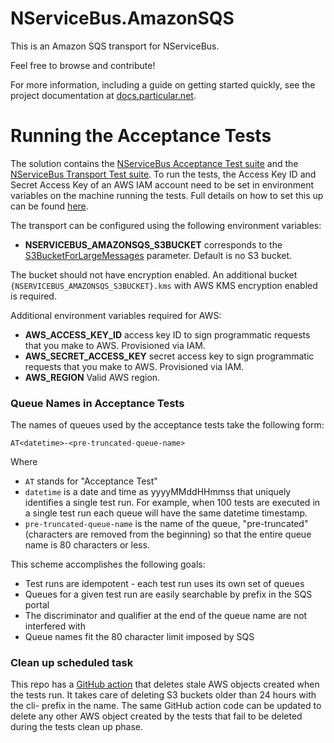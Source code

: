 NServiceBus.AmazonSQS
===============

This is an Amazon SQS transport for NServiceBus.

Feel free to browse and contribute!

For more information, including a guide on getting started quickly, see the project documentation at [docs.particular.net](https://docs.particular.net/transports/sqs/).

Running the Acceptance Tests
===============

The solution contains the [NServiceBus Acceptance Test suite](https://www.nuget.org/packages/NServiceBus.AcceptanceTests.Sources/) and the [NServiceBus Transport Test suite](https://www.nuget.org/packages/NServiceBus.TransportTests.Sources/).
To run the tests, the Access Key ID and Secret Access Key of an AWS IAM account need to be set in environment variables on the machine running the tests. Full details on how to set this up can be found [here](https://docs.particular.net/transports/sqs/#getting-started-set-up-an-aws-account).

The transport can be configured using the following environment variables:

 * **NSERVICEBUS_AMAZONSQS_S3BUCKET** corresponds to the [S3BucketForLargeMessages](https://docs.particular.net/transports/sqs/configuration-options#s3bucketforlargemessages) parameter. Default is no S3 bucket.

 The bucket should not have encryption enabled. An additional bucket `{NSERVICEBUS_AMAZONSQS_S3BUCKET}.kms` with AWS KMS encryption enabled is required.
 
 Additional environment variables required for AWS:
 
 * **AWS_ACCESS_KEY_ID** access key ID to sign programmatic requests that you make to AWS. Provisioned via IAM.
 * **AWS_SECRET_ACCESS_KEY** secret access key to sign programmatic requests that you make to AWS. Provisioned via IAM.
 * **AWS_REGION** Valid AWS region.

### Queue Names in Acceptance Tests

The names of queues used by the acceptance tests take the following form:

    AT<datetime>-<pre-truncated-queue-name>

Where

 * `AT` stands for "Acceptance Test"
 * `datetime` is a date and time as yyyyMMddHHmmss that uniquely identifies a single test run. For example, when 100 tests are executed in a single test run each queue will have the same datetime timestamp.
 * `pre-truncated-queue-name` is the name of the queue, "pre-truncated" (characters are removed from the beginning) so that the entire queue name is 80 characters or less. 

This scheme accomplishes the following goals:

 * Test runs are idempotent - each test run uses its own set of queues
 * Queues for a given test run are easily searchable by prefix in the SQS portal
 * The discriminator and qualifier at the end of the queue name are not interfered with 
 * Queue names fit the 80 character limit imposed by SQS

### Clean up scheduled task
This repo has a [GitHub action](/actions/workflows/tests-cleanup.yml) that deletes stale AWS objects created when the tests run. It takes care of deleting S3 buckets older than 24 hours with the cli- prefix in the name. The same GitHub action code can be updated to delete any other AWS object created by the tests that fail to be deleted during the tests clean up phase.
